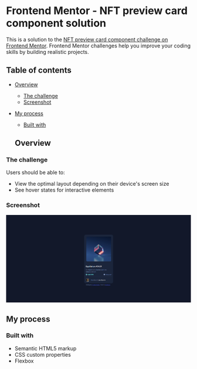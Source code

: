# Frontend Mentor - NFT preview card component solution

This is a solution to the [NFT preview card component challenge on Frontend Mentor](https://www.frontendmentor.io/challenges/nft-preview-card-component-SbdUL_w0U). Frontend Mentor challenges help you improve your coding skills by building realistic projects. 

## Table of contents

- [Overview](#overview)
  - [The challenge](#the-challenge)
  - [Screenshot](#screenshot)
- [My process](#my-process)
  - [Built with](#built-with)

  ## Overview

### The challenge

Users should be able to:

- View the optimal layout depending on their device's screen size
- See hover states for interactive elements

### Screenshot

![Screenshot](./images/Screenshot%202023-02-15%20153741.png)

## My process

### Built with

- Semantic HTML5 markup
- CSS custom properties
- Flexbox
